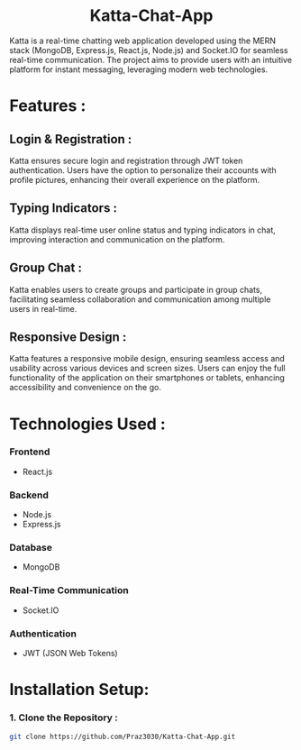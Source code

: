 <h1 align="center">Katta-Chat-App</h1>

Katta is a real-time chatting web application developed using the MERN stack (MongoDB, Express.js, React.js, Node.js) and Socket.IO for seamless real-time communication. The project aims to provide users with an intuitive platform for instant messaging, leveraging modern web technologies.

# Features :

## Login & Registration :
Katta ensures secure login and registration through JWT token authentication. Users have the option to personalize their accounts with profile pictures, enhancing their overall experience on the platform.

## Typing Indicators :
Katta displays real-time user online status and typing indicators in chat, improving interaction and communication on the platform.

## Group Chat :
Katta enables users to create groups and participate in group chats, facilitating seamless collaboration and communication among multiple users in real-time.

## Responsive Design :
Katta features a responsive mobile design, ensuring seamless access and usability across various devices and screen sizes. Users can enjoy the full functionality of the application on their smartphones or tablets, enhancing accessibility and convenience on the go.

# Technologies Used :
### Frontend
- React.js

### Backend
- Node.js
- Express.js

### Database
- MongoDB

### Real-Time Communication
- Socket.IO

### Authentication
- JWT (JSON Web Tokens)

# Installation Setup:

### 1. Clone the Repository :
```bash
git clone https://github.com/Praz3030/Katta-Chat-App.git
